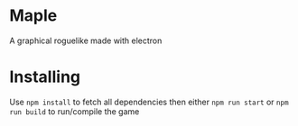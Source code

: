 # Maple

A graphical roguelike made with electron

# Installing

Use `npm install` to fetch all dependencies then either `npm run start` or `npm run build` to run/compile the game
